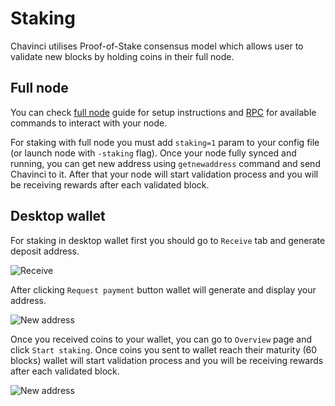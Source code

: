 # Staking

Chavinci utilises Proof-of-Stake consensus model which allows user to validate new blocks by holding coins in their full node.

## Full node

You can check [full node](/node) guide for setup instructions and [RPC](/rpc) for available commands to interact with your node.

For staking with full node you must add `staking=1` param to your config file (or launch node with `-staking` flag). Once your node fully synced and running, you can get new address using `getnewaddress` command and send Chavinci to it. After that your node will start validation process and you will be receiving rewards after each validated block.

## Desktop wallet

For staking in desktop wallet first you should go to `Receive` tab and generate deposit address.

![Receive](assets/staking/1.png)

After clicking `Request payment` button wallet will generate and display your address.

![New address](assets/staking/2.png)

Once you received coins to your wallet, you can go to `Overview` page and click `Start staking`. Once coins you sent to wallet reach their maturity (60 blocks) wallet will start validation process and you will be receiving rewards after each validated block.

![New address](assets/staking/3.png)
